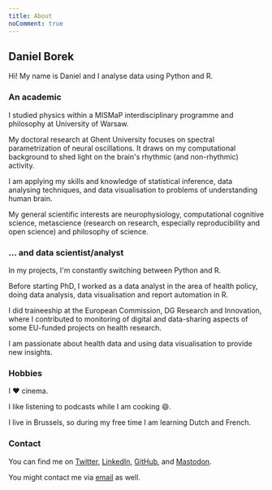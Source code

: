```yaml
---
title: About
noComment: true
---
```

## Daniel Borek

Hi!
My name is Daniel and I analyse data using Python and R.

### An academic

I studied physics within a MISMaP interdisciplinary programme and philosophy at University of Warsaw.

My doctoral research at Ghent University focuses on spectral parametrization of neural oscillations.
It draws on my computational background to shed light on the brain's rhythmic (and non-rhythmic) activity.

I am applying my skills and knowledge of statistical inference, data analysing techniques, and data visualisation to problems of understanding human brain.

My general scientific interests are neurophysiology, computational cognitive science, metascience (research on research, especially reproducibility and open science) and philosophy of science.

### … and data scientist/analyst

In my projects, I'm constantly switching between Python and R.

Before starting PhD, I worked as a data analyst in the area of health policy, doing data analysis, data visualisation and report automation in R.

I did traineeship at the European Commission, DG Research and Innovation, where I contributed to monitoring of digital and data-sharing aspects of some EU-funded projects on health research.

I am passionate about health data and using data visualisation to provide new insights.

### Hobbies

I ❤️ cinema.

I like listening to podcasts while I am cooking :smile:.

I live in Brussels, so during my free time I am learning Dutch and French.

### Contact

You can find me on [Twitter](https://twitter.com/danielborek), [LinkedIn](https://www.linkedin.com/in/daniel-borek-209003a6/), [GitHub](https://github.com/danieltomasz), and [Mastodon](https://scholar.social/@dborek).

You might contact me via [email](mailto:daniel.borek@ugent.be) as well.

